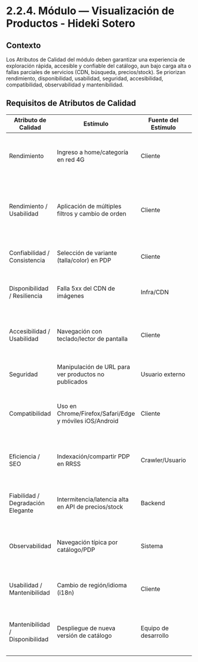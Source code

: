 # 2.2.4. Módulo — Visualización de Productos - Hideki Sotero

## Contexto
Los Atributos de Calidad del módulo deben garantizar una experiencia de exploración rápida, accesible y confiable del catálogo, aun bajo carga alta o fallas parciales de servicios (CDN, búsqueda, precios/stock). Se priorizan rendimiento, disponibilidad, usabilidad, seguridad, accesibilidad, compatibilidad, observabilidad y mantenibilidad.

## Requisitos de Atributos de Calidad

| Atributo de Calidad | Estímulo | Fuente del Estímulo | Artefacto | Entorno | Respuesta | Medida de Respuesta |
|---|---|---|---|---|---|---|
| Rendimiento | Ingreso a home/categoría en red 4G | Cliente | Frontend de catálogo + API de catálogo | Operación normal | Carga primera página (≥12 ítems), skeletons y lazy-load de imágenes | LCP ≤ 2.5s (p75); TTFB API ≤ 800 ms (p75); lazy-load bajo el fold |
| Rendimiento / Usabilidad | Aplicación de múltiples filtros y cambio de orden | Cliente | Motor de búsqueda/filtros (API) + UI | Operación normal | Actualiza resultados manteniendo chips de filtros activos | Respuesta ≤ 1.5s (p75); INP ≤ 200 ms (p75); estado de filtros consistente al navegar atrás/adelante |
| Confiabilidad / Consistencia | Selección de variante (talla/color) en PDP | Cliente | Backend de precios/stock + PDP | Operación normal | Actualiza SKU, precio y stock; evita “Agregar” si stock=0 | Desfase UI-backend < 1s; inconsistencias < 0.1% (p95) |
| Disponibilidad / Resiliencia | Falla 5xx del CDN de imágenes | Infra/CDN | Servicio de imágenes/CDN | Horario laboral | Conmuta a thumbnails/fallback local y registra incidente | Disponibilidad mensual ≥ 99.9%; conmutación ≤ 300 ms |
| Accesibilidad / Usabilidad | Navegación con teclado/lector de pantalla | Cliente | UI Catálogo y PDP | Operación normal | Focus visible, `alt` en imágenes, `aria-*` en controles; flujo navegable sin mouse | Cumple WCAG AA; 100% de elementos clave accesibles por teclado |
| Seguridad | Manipulación de URL para ver productos no publicados | Usuario externo | Backend de catálogo | Acceso remoto | Retorna 403/404 y registra evento de seguridad | 100% de accesos no autorizados denegados |
| Compatibilidad | Uso en Chrome/Firefox/Safari/Edge y móviles iOS/Android | Cliente | Frontend responsivo | Operación multi-dispositivo | Render consistente, sin desbordes; acciones básicas operativas | Soporte últimas 2 versiones; fallos UI < 0.5% de sesiones |
| Eficiencia / SEO | Indexación/compartir PDP en RRSS | Crawler/Usuario | SSR/SSG + Metadatos (OG/JSON-LD) | Indexación/Compartición | Sirve HTML con `title`, `meta`, `og:*`, JSON-LD y preview correcto | CLS ≤ 0.1 (p75); 100% de PDP con metadatos; Rich Snippets válidos |
| Fiabilidad / Degradación Elegante | Intermitencia/latencia alta en API de precios/stock | Backend | Frontend + API de precios/stock | Degradación parcial | Usa SWR/cache; muestra “Actualizando stock…”; backoff exponencial | ≥ 90% de reintentos exitosos en ≤ 2 intentos; UI no bloqueada |
| Observabilidad | Navegación típica por catálogo/PDP | Sistema | RUM (LCP, INP, CLS) + Tracing (APIs) | Operación normal | Emite métricas/eventos y alerta ante degradaciones | Cobertura ≥ 95% de sesiones; alerta si LCP > 2.5s (p75) por 15 min |
| Usabilidad / Mantenibilidad | Cambio de región/idioma (i18n) | Cliente | Capa i18n + formateo de precios y tallas | Operación normal | Actualiza moneda/formato/guía de tallas sin recargar lógica de negocio | Cambio < 1s; desviación FX < 0.5%; sin cambios en domain logic |
| Mantenibilidad / Disponibilidad | Despliegue de nueva versión de catálogo | Equipo de desarrollo | Frontend + CDN/cache | Mantenimiento/Deploy | Blue-green/canary; cache busting; rollback automático si degrada | Downtime 0; rollback < 5 min si error rate > 2% o LCP empeora > 20% |
